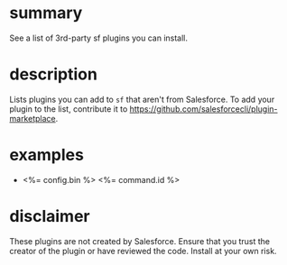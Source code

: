 # summary

See a list of 3rd-party sf plugins you can install.

# description

Lists plugins you can add to `sf` that aren't from Salesforce. To add your plugin to the list, contribute it to https://github.com/salesforcecli/plugin-marketplace.

# examples

- <%= config.bin %> <%= command.id %>

# disclaimer

These plugins are not created by Salesforce. Ensure that you trust the creator of the plugin or have reviewed the code. Install at your own risk.
